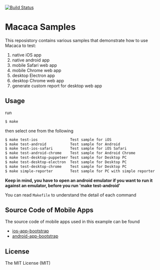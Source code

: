 [![Build Status](https://travis-ci.org/jaffamonkey/macaca-mocha-electron.svg?branch=master)](https://travis-ci.org/jaffamonkey/macaca-mocha-electron)

# Macaca Samples 

This reposistory contains various samples that demonstrate how to use Macaca to test:

1. native iOS app
2. native android app
3. mobile Safari web app
4. mobile Chrome web app
5. desktop Electron app
6. desktop Chrome web app
7. generate custom report for desktop web app

## Usage

run

``` bash
$ make
```

then select one from the following

``` bash
$ make test-ios               Test sample for iOS
$ make test-android           Test sample for Android
$ make test-ios-safari        Test sample for iOS Safari
$ make test-android-chrome    Test sample for Android Chrome
$ make test-desktop-puppeteer Test sample for Desktop PC
$ make test-desktop-electron  Test sample for Desktop PC
$ make test-desktop-chrome    Test sample for Desktop PC
$ make simple-reporter        Test sample for PC with simple reporter
```

**Keep in mind, you have to open an android emulator if you want to run it against an emulator, before you run 'make test-android'**


You can read `Makefile` to understand the detail of each command

## Source Code of Mobile Apps

The source code of mobile apps used in this example can be found

- [ios-app-bootstrap](//github.com/xudafeng/ios-app-bootstrap)
- [android-app-bootstrap](//github.com/xudafeng/android-app-bootstrap)

## License

The MIT License (MIT)
